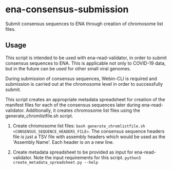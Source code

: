 # ena-consensus-submission
Submit consensus sequences to ENA through creation of chromosome list files.

## Usage
This script is intended to be used with ena-read-validator, in order to submit consensus sequences to ENA. This is applicable not only to COVID-19 data, but in the future can be used for other small viral genomes.

During submission of consensus sequences, Webin-CLI is required and submission is carried out at the chromosome level in order to successfully submit.

This script creates an appropriate metadata spreadsheet for creation of the manifest files for each of the consensus sequences later during ena-read-validator. Additionally, it creates chromosome list files using the generate_chromlistfile.sh script.

1. Create chromosome list files:
`bash generate_chromlistfile.sh <CONSENSUS_SEQUENCE_HEADERS_FILE>`. The consensus sequence headers file is just a TSV file with assembly headers which would be used as the 'Assembly Name'. Each header is on a new line.

2. Create metadata spreadsheet to be provided as input for ena-read-validator. Note the input requirements for this script.
`python3 create_metadata_spreadsheet.py --help`
